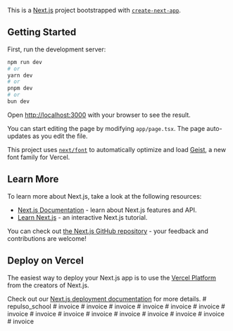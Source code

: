 This is a [Next.js](https://nextjs.org) project bootstrapped with [`create-next-app`](https://nextjs.org/docs/app/api-reference/cli/create-next-app).

## Getting Started

First, run the development server:

```bash
npm run dev
# or
yarn dev
# or
pnpm dev
# or
bun dev
```

Open [http://localhost:3000](http://localhost:3000) with your browser to see the result.

You can start editing the page by modifying `app/page.tsx`. The page auto-updates as you edit the file.

This project uses [`next/font`](https://nextjs.org/docs/app/building-your-application/optimizing/fonts) to automatically optimize and load [Geist](https://vercel.com/font), a new font family for Vercel.

## Learn More

To learn more about Next.js, take a look at the following resources:

- [Next.js Documentation](https://nextjs.org/docs) - learn about Next.js features and API.
- [Learn Next.js](https://nextjs.org/learn) - an interactive Next.js tutorial.

You can check out [the Next.js GitHub repository](https://github.com/vercel/next.js) - your feedback and contributions are welcome!

## Deploy on Vercel

The easiest way to deploy your Next.js app is to use the [Vercel Platform](https://vercel.com/new?utm_medium=default-template&filter=next.js&utm_source=create-next-app&utm_campaign=create-next-app-readme) from the creators of Next.js.

Check out our [Next.js deployment documentation](https://nextjs.org/docs/app/building-your-application/deploying) for more details.
#   r e p u l s o _ s c h o o l  
 #   i n v o i c e  
 #   i n v o i c e  
 #   i n v o i c e  
 #   i n v o i c e  
 #   i n v o i c e  
 #   i n v o i c e  
 #   i n v o i c e  
 #   i n v o i c e  
 #   i n v o i c e  
 #   i n v o i c e  
 #   i n v o i c e  
 #   i n v o i c e  
 #   i n v o i c e  
 #   i n v o i c e  
 #   i n v o i c e  
 